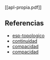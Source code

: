 [[apl-propia.pdf]]

## Referencias
- [esp-topologico](./esp-topologico.md)
- [continuidad](./continuidad.md)
- [compacidad](./compacidad.md)
- [compacidad](./compacidad.md)
